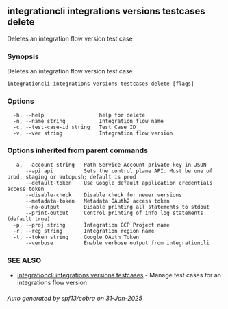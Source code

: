 ## integrationcli integrations versions testcases delete

Deletes an integration flow version test case

### Synopsis

Deletes an integration flow version test case

```
integrationcli integrations versions testcases delete [flags]
```

### Options

```
  -h, --help                  help for delete
  -n, --name string           Integration flow name
  -c, --test-case-id string   Test Case ID
  -v, --ver string            Integration flow version
```

### Options inherited from parent commands

```
  -a, --account string   Path Service Account private key in JSON
      --api api          Sets the control plane API. Must be one of prod, staging or autopush; default is prod
      --default-token    Use Google default application credentials access token
      --disable-check    Disable check for newer versions
      --metadata-token   Metadata OAuth2 access token
      --no-output        Disable printing all statements to stdout
      --print-output     Control printing of info log statements (default true)
  -p, --proj string      Integration GCP Project name
  -r, --reg string       Integration region name
  -t, --token string     Google OAuth Token
      --verbose          Enable verbose output from integrationcli
```

### SEE ALSO

* [integrationcli integrations versions testcases](integrationcli_integrations_versions_testcases.md)	 - Manage test cases for an integrations flow version

###### Auto generated by spf13/cobra on 31-Jan-2025
